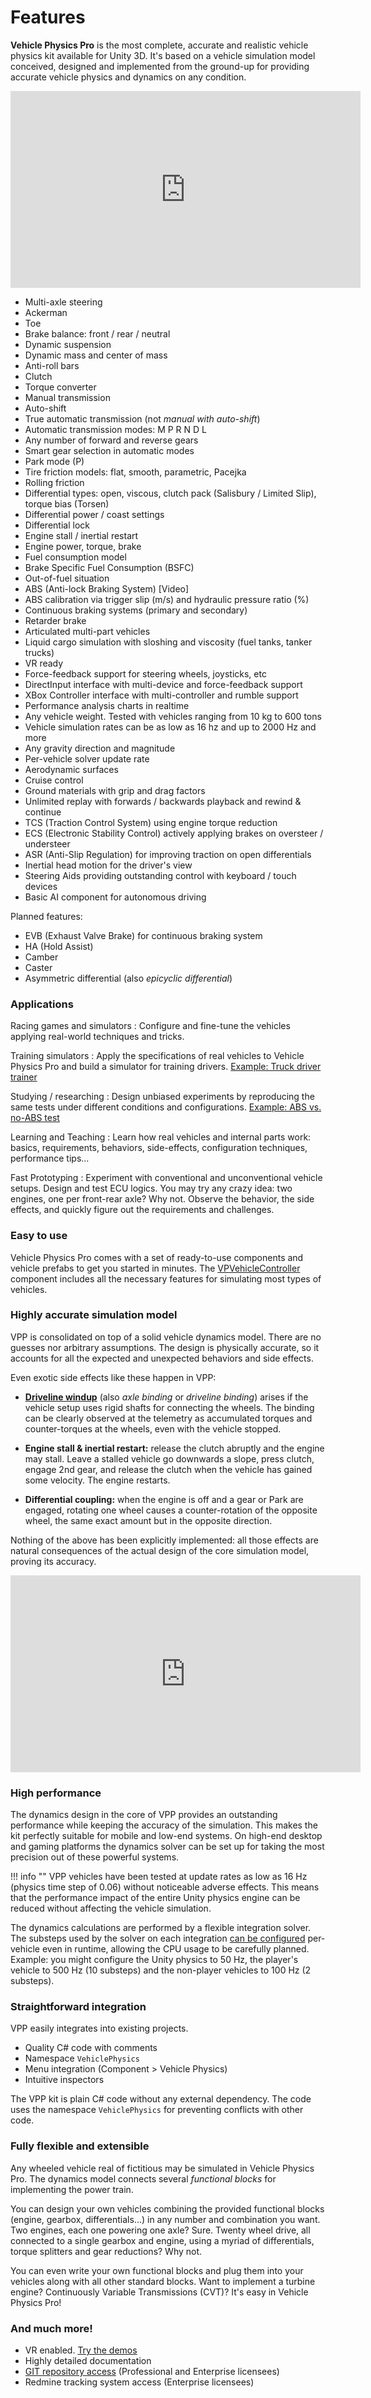 # Features

**Vehicle Physics Pro** is the most complete, accurate and realistic vehicle physics kit available
for Unity 3D. It's based on a vehicle simulation model conceived, designed and implemented from
the ground-up for providing accurate vehicle physics and dynamics on any condition.

<iframe width="560" height="315" src="https://www.youtube.com/embed/SdeJcpWNHsw" frameborder="0" allowfullscreen></iframe>

- Multi-axle steering
- Ackerman
- Toe
- Brake balance: front / rear / neutral
- Dynamic suspension
- Dynamic mass and center of mass
- Anti-roll bars
- Clutch
- Torque converter
- Manual transmission
- Auto-shift
- True automatic transmission (not _manual with auto-shift_)
- Automatic transmission modes: M P R N D L
- Any number of forward and reverse gears
- Smart gear selection in automatic modes
- Park mode (P)
- Tire friction models: flat, smooth, parametric, Pacejka
- Rolling friction
- Differential types: open, viscous, clutch pack (Salisbury / Limited Slip), torque bias (Torsen)
- Differential power / coast settings
- Differential lock
- Engine stall / inertial restart
- Engine power, torque, brake
- Fuel consumption model
- Brake Specific Fuel Consumption (BSFC)
- Out-of-fuel situation
- ABS (Anti-lock Braking System) [Video]
- ABS calibration via trigger slip (m/s) and hydraulic pressure ratio (%)
- Continuous braking systems (primary and secondary)
- Retarder brake
- Articulated multi-part vehicles
- Liquid cargo simulation with sloshing and viscosity (fuel tanks, tanker trucks)
- VR ready
- Force-feedback support for steering wheels, joysticks, etc
- DirectInput interface with multi-device and force-feedback support
- XBox Controller interface with multi-controller and rumble support
- Performance analysis charts in realtime
- Any vehicle weight. Tested with vehicles ranging from 10 kg to 600 tons
- Vehicle simulation rates can be as low as 16 hz and up to 2000 Hz and more
- Any gravity direction and magnitude
- Per-vehicle solver update rate
- Aerodynamic surfaces
- Cruise control
- Ground materials with grip and drag factors
- Unlimited replay with forwards / backwards playback and rewind & continue
- TCS (Traction Control System) using engine torque reduction
- ECS (Electronic Stability Control) actively applying brakes on oversteer / understeer
- ASR (Anti-Slip Regulation) for improving traction on open differentials
- Inertial head motion for the driver's view
- Steering Aids providing outstanding control with keyboard / touch devices
- Basic AI component for autonomous driving

Planned features:

- EVB (Exhaust Valve Brake) for continuous braking system
- HA (Hold Assist)
- Camber
- Caster
- Asymmetric differential (also _epicyclic differential_)

### Applications

Racing games and simulators
:	Configure and fine-tune the vehicles applying real-world techniques and tricks.

Training simulators
:	Apply the specifications of real vehicles to Vehicle Physics Pro and build a simulator for
	training drivers. [Example: Truck driver trainer](https://twitter.com/VehiclePhysics/status/705806025266434048)

Studying / researching
:	Design unbiased experiments by reproducing the same tests under different conditions and
	configurations. [Example: ABS vs. no-ABS test](https://www.youtube.com/watch?v=t0NFt3d-jbg)

Learning and Teaching
:	Learn how real vehicles and internal parts work: basics, requirements, behaviors, side-effects,
	configuration techniques, performance tips...

Fast Prototyping
:	Experiment with conventional and unconventional vehicle setups. Design and test ECU logics. You
	may try any crazy idea: two engines, one per front-rear axle? Why not. Observe the behavior, the
	side effects, and quickly figure out the requirements and challenges.

### Easy to use

Vehicle Physics Pro comes with a set of ready-to-use components and vehicle prefabs to get you
started in minutes. The [VPVehicleController](/components/vehicle-controller) component includes all
the necessary features for simulating most types of vehicles.

### Highly accurate simulation model

VPP is consolidated on top of a solid vehicle dynamics model. There are no guesses nor arbitrary
assumptions. The design is physically accurate, so it accounts for all the expected and unexpected
behaviors and side effects.

Even exotic side effects like these happen in VPP:

- **[Driveline windup](https://en.wikipedia.org/wiki/Driveline_windup)** (also _axle binding_ or
	_driveline binding_) arises if the vehicle setup uses rigid shafts for connecting the wheels.
	The binding can be clearly observed at the telemetry as accumulated torques and counter-torques
	at the wheels, even with the vehicle stopped.

- **Engine stall & inertial restart:** release the clutch abruptly and the engine may stall. Leave
	a stalled vehicle go downwards a slope, press clutch, engage 2nd gear, and release the clutch
	when the vehicle has gained some velocity. The engine restarts.

- **Differential coupling:** when the engine is off and a gear or Park are engaged, rotating one
	wheel causes a counter-rotation of the opposite wheel, the same exact amount but in the opposite
	direction.

Nothing of the above has been explicitly implemented: all those effects are natural consequences of
the actual design of the core simulation model, proving its accuracy.

<iframe width="560" height="315" src="https://www.youtube.com/embed/FuqO4gKDzKE" frameborder="0" allowfullscreen></iframe>

### High performance

The dynamics design in the core of VPP provides an outstanding performance while keeping the
accuracy of the simulation. This makes the kit perfectly suitable for mobile and low-end systems.
On high-end desktop and gaming platforms the dynamics solver can be set up for taking the most
precision out of these powerful systems.

!!! info ""
	VPP vehicles have been tested at update rates as low as 16 Hz (physics time step of 0.06)
	without noticeable adverse effects. This means that the performance impact of the entire Unity
	physics engine can be reduced without affecting the vehicle simulation.

The dynamics calculations are performed by a flexible integration solver. The substeps used by the
solver on each integration [can be configured](/advanced/misc-topics-explained/#solver-numeric-integration)
per-vehicle even in runtime, allowing the CPU usage to be carefully planned.
Example: you might configure the Unity physics to 50 Hz, the player's vehicle to 500 Hz (10
substeps) and the non-player vehicles to 100 Hz (2 substeps).

### Straightforward integration

VPP easily integrates into existing projects.

- Quality C# code with comments
- Namespace `VehiclePhysics`
- Menu integration (Component > Vehicle Physics)
- Intuitive inspectors

The VPP kit is plain C# code without any external dependency. The code uses the namespace
`VehiclePhysics` for preventing conflicts with other code.

### Fully flexible and extensible

Any wheeled vehicle real of fictitious may be simulated in Vehicle Physics Pro. The dynamics model
connects several _functional blocks_ for implementing the power train.

You can design your own vehicles combining the provided functional blocks (engine, gearbox,
differentials...) in any number and combination you want. Two engines, each one powering one axle?
Sure. Twenty wheel drive, all connected to a single gearbox and engine, using a myriad of
differentials, torque splitters and gear reductions? Why not.

You can even write your own functional blocks and plug them into your vehicles along with all other
standard blocks. Want to implement a turbine engine? Continuously Variable Transmissions (CVT)? It's
easy in Vehicle Physics Pro!

### And much more!

- VR enabled. [Try the demos](demos)
- Highly detailed documentation
- [GIT repository access](/advanced/git-repository-setup) (Professional and Enterprise licensees)
- Redmine tracking system access (Enterprise licensees)



